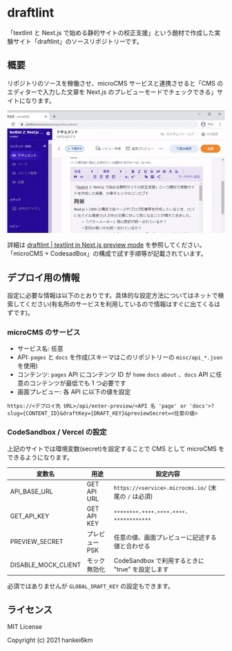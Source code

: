 # draftlint

「textlint と Next.js で始める静的サイトの校正支援」という題材で作成した実験サイト「draftlint」のソースリポジトリーです。


## 概要

リポジトリのソースを稼働させ、microCMS サービスと連携させると「CMS のエディターで入力した文章を Next.js のプレビューモードでチェックできる」サイトになります。

![文章チェックの動作イメージ](misc/draftlint-microcms-vercel-2.gif)

詳細は [draftlint | textlint in Next.js preview mode](https://draftlint.vercel.app/) を参照してください。「microCMS + CodesadBox」の構成で試す手順等が記載されています。


## デプロイ用の情報

設定に必要な情報は以下のとおりです。具体的な設定方法についてはネットで検索してください(有名所のサービスを利用しているので情報はすぐに出てくるはずです)。

### microCMS のサービス

- サービス名: 任意
- API: `pages` と `docs` を作成(スキーマはこのリポジトリーの `misc/api_*.json` を使用)
- コンテンツ: `pages` API にコンテンツ ID が `home` `docs` `about` 、`docs` API に任意のコンテンツが最低でも 1 つ必要です
- 画面プレビュー: 各 API に以下の値を設定

```
https://<デプロイ先 URL>/api/enter-preview/<API 名 'page' or 'docs'>?slug={CONTENT_ID}&draftKey={DRAFT_KEY}&previewSecret=<任意の値>
```


### CodeSandbox / Vercel の設定

上記のサイトでは環境変数(secret)を設定することで CMS として microCMS をできるようになります。


| 変数名                | 用途           | 設定内容
| --------------------- | -------------- | ----------------------------------------------------------- |
| API\_BASE\_URL        | GET API URL    | `https://<service>.microcms.io/` (末尾の `/` は必須) |
| GET\_API\_KEY         | GET API KEY    | `********-****-****-****-************`                |
| PREVIEW\_SECRET       | プレビュー PSK | 任意の値、画面プレビューに記述する値と合わせる     |
| DISABLE\_MOCK\_CLIENT | モック無効化   | CodeSandbox で利用するときに "true" を設定します      |

必須ではありませんが `GLOBAL_DRAFT_KEY` の設定もできます。

## ライセンス

MIT License

Copyright (c) 2021 hankei6km

